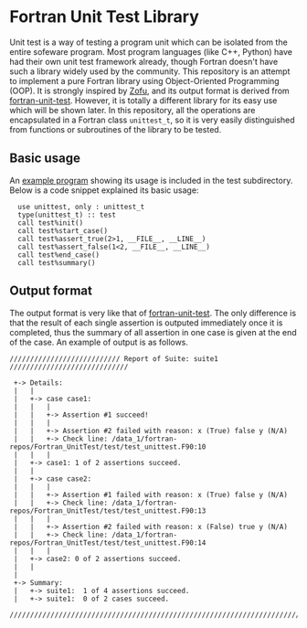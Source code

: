 # Fortran Unit Test Library
Unit test is a way of testing a program unit which can be isolated from the entire sofeware program. Most program languages (like C++, Python) have had their own unit test framework already, though Fortran doesn't have such a library widely used by the community. This repository is an attempt to implement a pure Fortran library using Object-Oriented Programming (OOP). It is strongly inspired by [Zofu](https://github.com/acroucher/zofu), and its output format is derived from [fortran-unit-test](https://github.com/dongli/fortran-unit-test). However, it is totally a different library for its easy use which will be shown later. In this repository, all the operations are encapsulated in a Fortran class `unittest_t`, so it is very easily distinguished from functions or subroutines of the library to be tested.

## Basic usage
An [example program](https://github.com/zhenkunl/Fortran_UnitTest/blob/main/test/test_unittest.F90) showing its usage is included in the test subdirectory. Below is a code snippet explained its basic usage:
```Fortran
  use unittest, only : unittest_t
  type(unittest_t) :: test
  call test%init()
  call test%start_case()
  call test%assert_true(2>1, __FILE__, __LINE__)
  call test%assert_false(1<2, __FILE__, __LINE__)
  call test%end_case()
  call test%summary()
```

## Output format
The output format is very like that of [fortran-unit-test](https://github.com/dongli/fortran-unit-test). The only difference is that the result of each single assertion is outputed immediately once it is completed, thus the summary of all assertion in one case is given at the end of the case. An example of output is as follows.
```text
/////////////////////////// Report of Suite: suite1 /////////////////////////////

 +-> Details:
 |   |
 |   +-> case case1:
 |   |   |
 |   |   +-> Assertion #1 succeed!
 |   |   |
 |   |   +-> Assertion #2 failed with reason: x (True) false y (N/A)
 |   |   +-> Check line: /data_1/fortran-repos/Fortran_UnitTest/test/test_unittest.F90:10
 |   |   |
 |   +-> case1: 1 of 2 assertions succeed.
 |   |
 |   +-> case case2:
 |   |   |
 |   |   +-> Assertion #1 failed with reason: x (True) false y (N/A)
 |   |   +-> Check line: /data_1/fortran-repos/Fortran_UnitTest/test/test_unittest.F90:13
 |   |   |
 |   |   +-> Assertion #2 failed with reason: x (False) true y (N/A)
 |   |   +-> Check line: /data_1/fortran-repos/Fortran_UnitTest/test/test_unittest.F90:14
 |   |   |
 |   +-> case2: 0 of 2 assertions succeed.
 |   |
 |
 +-> Summary:
 |   +-> suite1:  1 of 4 assertions succeed.
 |   +-> suite1:  0 of 2 cases succeed.

////////////////////////////////////////////////////////////////////////////////
```